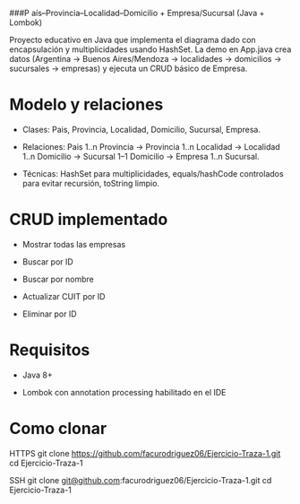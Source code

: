 ###P aís–Provincia–Localidad–Domicilio + Empresa/Sucursal (Java + Lombok)

Proyecto educativo en Java que implementa el diagrama dado con encapsulación y multiplicidades usando HashSet. La demo en App.java crea datos (Argentina → Buenos Aires/Mendoza → localidades → domicilios → sucursales → empresas) y ejecuta un CRUD básico de Empresa.

# Modelo y relaciones

- Clases: Pais, Provincia, Localidad, Domicilio, Sucursal, Empresa.

- Relaciones:
  Pais 1..n Provincia → Provincia 1..n Localidad → Localidad 1..n Domicilio → Sucursal 1–1 Domicilio → Empresa 1..n Sucursal.

- Técnicas: HashSet para multiplicidades, equals/hashCode controlados para evitar recursión, toString limpio.

# CRUD implementado

- Mostrar todas las empresas

- Buscar por ID

- Buscar por nombre

- Actualizar CUIT por ID

- Eliminar por ID

# Requisitos

- Java 8+

- Lombok con annotation processing habilitado en el IDE

# Como clonar

HTTPS
git clone https://github.com/facurodriguez06/Ejercicio-Traza-1.git
cd Ejercicio-Traza-1

SSH
git clone git@github.com:facurodriguez06/Ejercicio-Traza-1.git
cd Ejercicio-Traza-1
